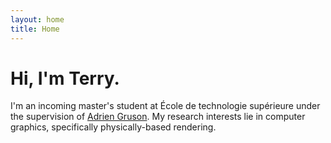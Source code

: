 ```yaml
---
layout: home
title: Home
---
```


# Hi, I'm Terry.

I'm an incoming master's student at École de technologie supérieure under the supervision of [Adrien Gruson](https://profs.etsmtl.ca/agruson/).
My research interests lie in computer graphics, specifically physically-based rendering.

